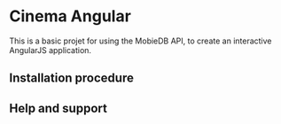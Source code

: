 # Cinema Angular

This is a basic projet for using the MobieDB API, to create an interactive AngularJS application.

## Installation procedure

## Help and support
